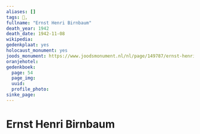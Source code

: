 ```yaml
---
aliases: []
tags: 👤, 
fullname: "Ernst Henri Birnbaum"
death_year: 1942
death_date: 1942-11-08
wikipedia:
gedenkplaat: yes
holocaust_monument: yes
joods_monument: https://www.joodsmonument.nl/nl/page/149787/ernst-henri-birnbaum
oranjehotel:
gedenkboek:
  page: 54
  page_img: 
  uuid: 
  profile_photo: 
sinke_page:
---
```

# Ernst Henri Birnbaum
